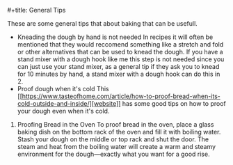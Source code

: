 #+title: General Tips

These are some general tips that about baking that can be usefull.
* Kneading the dough by hand is not needed
In recipes it will often be mentioned that they would reccomend something like a stretch and fold or other alternatives that can be used to knead the dough.
If you have a stand mixer with a dough hook like me this step is not needed since you can just use your stand mixer, as a general tip if they ask you to knead for 10 minutes by hand, a stand mixer with a dough hook can do this in 2.
* Proof dough when it's cold
This [[https://www.tasteofhome.com/article/how-to-proof-bread-when-its-cold-outside-and-inside/][website]] has some good tips on how to proof your dough even when it's cold.

1. Proofing Bread in the Oven
   To proof bread in the oven, place a glass baking dish on the bottom rack of the oven and fill it with boiling water. Stash your dough on the middle or top rack and shut the door. The steam and heat from the boiling water will create a warm and steamy environment for the dough—exactly what you want for a good rise.
